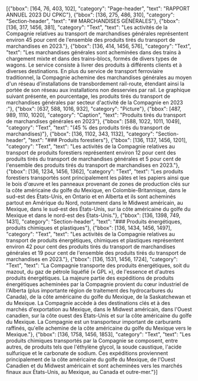 [{"bbox": [164, 76, 403, 102], "category": "Page-header", "text": "RAPPORT ANNUEL 2023 DU CPKC"}, {"bbox": [136, 275, 486, 310], "category": "Section-header", "text": "## MARCHANDISES GÉNÉRALES"}, {"bbox": [136, 317, 1456, 381], "category": "Text", "text": "Les activités de la Compagnie relatives au transport de marchandises générales représentent environ 45 pour cent de l'ensemble des produits tirés du transport de marchandises en 2023."}, {"bbox": [136, 414, 1456, 576], "category": "Text", "text": "Les marchandises générales sont acheminées dans des trains à chargement mixte et dans des trains-blocs, formés de divers types de wagons. Le service consiste à livrer des produits à différents clients et à diverses destinations. En plus du service de transport ferroviaire traditionnel, la Compagnie achemine des marchandises générales au moyen d'un réseau d'installations de transbordement rail-route, étendant ainsi la portée de son réseau aux installations non desservies par rail. Le graphique suivant présente, en pourcentage, les produits tirés du transport de marchandises générales par secteur d'activité de la Compagnie en 2023 :"}, {"bbox": [637, 588, 1016, 932], "category": "Picture"}, {"bbox": [487, 989, 1110, 1020], "category": "Caption", "text": "Produits tirés du transport de marchandises générales en 2023"}, {"bbox": [588, 1022, 1011, 1049], "category": "Text", "text": "(45 % des produits tirés du transport de marchandises)"}, {"bbox": [136, 1102, 343, 1132], "category": "Section-header", "text": "### Produits forestiers"}, {"bbox": [136, 1137, 1456, 1201], "category": "Text", "text": "Les activités de la Compagnie relatives au transport de produits forestiers représentent environ 12 pour cent des produits tirés du transport de marchandises générales et 5 pour cent de l'ensemble des produits tirés du transport de marchandises en 2023."}, {"bbox": [136, 1234, 1456, 1362], "category": "Text", "text": "Les produits forestiers transportés sont principalement les pâtes et les papiers ainsi que le bois d'œuvre et les panneaux provenant de zones de production clés sur la côte américaine du golfe du Mexique, en Colombie-Britannique, dans le sud-est des États-Unis, en Ontario et en Alberta et ils sont acheminés partout en Amérique du Nord, notamment dans le Midwest américain, au Mexique, dans le sud-est des États-Unis, sur la côte américaine du golfe du Mexique et dans le nord-est des États-Unis."}, {"bbox": [136, 1398, 749, 1431], "category": "Section-header", "text": "### Produits énergétiques, produits chimiques et plastiques"}, {"bbox": [136, 1434, 1456, 1497], "category": "Text", "text": "Les activités de la Compagnie relatives au transport de produits énergétiques, chimiques et plastiques représentent environ 42 pour cent des produits tirés du transport de marchandises générales et 19 pour cent de l'ensemble des produits tirés du transport de marchandises en 2023."}, {"bbox": [136, 1531, 1456, 1724], "category": "Text", "text": "La Compagnie transporte des produits énergétiques, soit du mazout, du gaz de pétrole liquéfié (« GPL »), de l'essence et d'autres produits énergétiques. La majeure partie des expéditions de produits énergétiques acheminées par la Compagnie provient du cœur industriel de l'Alberta (plus importante région de traitement des hydrocarbures du Canada), de la côte américaine du golfe du Mexique, de la Saskatchewan et du Mexique. La Compagnie accède à des destinations clés et à des marchés d'exportation au Mexique, dans le Midwest américain, dans l'Ouest canadien, sur la côte ouest des États-Unis et sur la côte américaine du golfe du Mexique. La Compagnie est un transporteur important de carburants raffinés, qu'elle achemine de la côte américaine du golfe du Mexique vers le Mexique."}, {"bbox": [136, 1758, 1456, 1853], "category": "Text", "text": "Les produits chimiques transportés par la Compagnie se composent, entre autres, de produits tels que l'éthylène glycol, la soude caustique, l'acide sulfurique et le carbonate de sodium. Ces expéditions proviennent principalement de la côte américaine du golfe du Mexique, de l'Ouest Canadien et du Midwest américain et sont acheminées vers les marchés finaux aux États-Unis, au Mexique, au Canada et outre-mer."}]